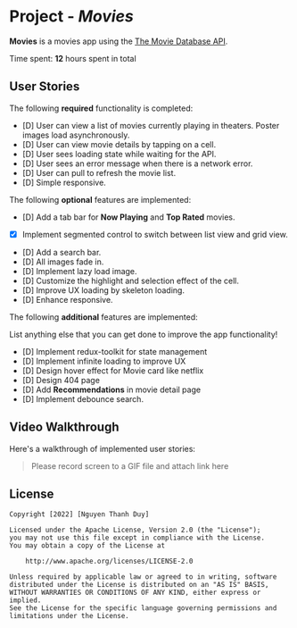 # Project - _Movies_

**Movies** is a movies app using the [The Movie Database API](https://developers.themoviedb.org/3).

Time spent: **12** hours spent in total

## User Stories

The following **required** functionality is completed:

- [D] User can view a list of movies currently playing in theaters. Poster images load asynchronously.
- [D] User can view movie details by tapping on a cell.
- [D] User sees loading state while waiting for the API.
- [D] User sees an error message when there is a network error.
- [D] User can pull to refresh the movie list.
- [D] Simple responsive.

The following **optional** features are implemented:

- [D] Add a tab bar for **Now Playing** and **Top Rated** movies.
- [x] Implement segmented control to switch between list view and grid view.
- [D] Add a search bar.
- [D] All images fade in.
- [D] Implement lazy load image.
- [D] Customize the highlight and selection effect of the cell.
- [D] Improve UX loading by skeleton loading.
- [D] Enhance responsive.

The following **additional** features are implemented:

List anything else that you can get done to improve the app functionality!

- [D] Implement redux-toolkit for state management
- [D] Implement infinite loading to improve UX
- [D] Design hover effect for Movie card like netflix
- [D] Design 404 page
- [D] Add **Recommendations** in movie detail page
- [D] Implement debounce search.

## Video Walkthrough

Here's a walkthrough of implemented user stories:

> Please record screen to a GIF file and attach link here

## License

    Copyright [2022] [Nguyen Thanh Duy]

    Licensed under the Apache License, Version 2.0 (the "License");
    you may not use this file except in compliance with the License.
    You may obtain a copy of the License at

        http://www.apache.org/licenses/LICENSE-2.0

    Unless required by applicable law or agreed to in writing, software
    distributed under the License is distributed on an "AS IS" BASIS,
    WITHOUT WARRANTIES OR CONDITIONS OF ANY KIND, either express or implied.
    See the License for the specific language governing permissions and
    limitations under the License.
